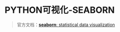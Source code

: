 # PYTHON可视化-SEABORN


> 官方文档：[**seaborn**: statistical data visualization](https://seaborn.pydata.org/)


